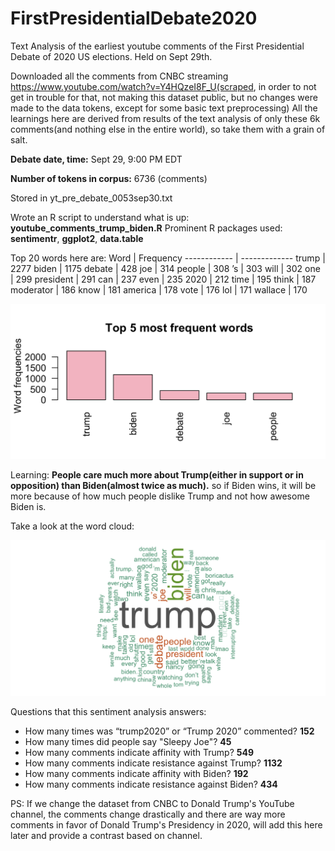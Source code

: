 # FirstPresidentialDebate2020
Text Analysis of the earliest youtube comments of the First Presidential Debate of 2020 US elections. Held on Sept 29th.


Downloaded all the comments from CNBC streaming https://www.youtube.com/watch?v=Y4HQzeI8F_U(scraped, in order to not get in trouble for that, not making this dataset public, but no changes were made to the data tokens, except for some basic text preprocessing)
All the learnings here are derived from results of the text analysis of only these 6k comments(and nothing else in the entire world), so take them with a grain of salt. 

**Debate date, time:** Sept 29, 9:00 PM EDT

**Number of tokens in corpus:** 6736 (comments)

Stored in yt_pre_debate_0053sep30.txt

Wrote an R script to understand what is up: **youtube_comments_trump_biden.R**
Prominent R packages used: **sentimentr**, **ggplot2**, **data.table**

Top 20 words here are: 
Word | Frequency
------------ | -------------
trump | 2277
biden | 1175
debate | 428
joe | 314
people | 308
’s | 303
will | 302
one | 299
president | 291
can | 237
even | 235
2020 | 212
time | 195
think | 187
moderator | 186
know | 181
america | 178
vote | 176
lol | 171
wallace | 170

![GitHub Logo](/images/mostfrequsedwords.png)

Learning: **People care much more about Trump(either in support or in opposition) than Biden(almost twice as much).** so if Biden wins, it will be more because of how much people dislike Trump and not how awesome Biden is. 


Take a look at the word cloud:

![GitHub Logo](/images/trump_biden_wordcloud.png)



Questions that this sentiment analysis answers:
* How many times was “trump2020” or “Trump 2020” commented? **152**
* How many times did people say "Sleepy Joe"? **45**
* How many comments indicate affinity with Trump? **549**
* How many comments indicate resistance against Trump? **1132**
* How many comments indicate affinity with Biden? **192**
* How many comments indicate resistance against Biden? **434**


PS: If we change the dataset from CNBC to Donald Trump's YouTube channel, the comments change drastically and there are way more comments in favor of Donald Trump's Presidency in 2020, will add this here later and provide a contrast based on channel.
